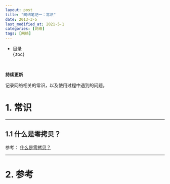 ```yaml
---
layout: post
title: "网络笔记一：常识"
date: 2013-3-5
last_modified_at: 2021-5-1
categories: [网络]
tags: [网络]
---
```


* 目录  
{:toc}
<br/>

**持续更新**   

记录网络相关的常识，以及使用过程中遇到的问题。    

# 1. 常识

---

## 1.1 什么是零拷贝？  

参考： [什么是零拷贝？](https://xiaolincoding.com/os/8_network_system/zero_copy.html#_9-1-%E4%BB%80%E4%B9%88%E6%98%AF%E9%9B%B6%E6%8B%B7%E8%B4%9D)

---

# 2. 参考